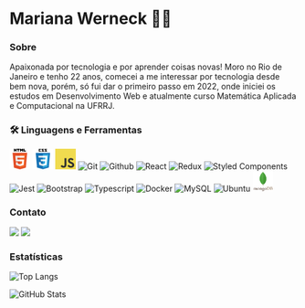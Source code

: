   # Mariana Werneck 👋🏻

  ### Sobre
  <p>Apaixonada por tecnologia e por aprender coisas novas! Moro no Rio de Janeiro e tenho 22 anos, comecei a me interessar por tecnologia desde bem nova, porém, só fui dar o primeiro passo em 2022, onde iniciei os estudos em Desenvolvimento Web e atualmente curso Matemática Aplicada e Computacional na UFRRJ.</p>

  ### 🛠 Linguagens e Ferramentas
  <div>
 <img alt="HTML5" width="36px" src="https://raw.githubusercontent.com/github/explore/80688e429a7d4ef2fca1e82350fe8e3517d3494d/topics/html/html.png" />
 <img alt="CSS3" width="36px" src="https://raw.githubusercontent.com/github/explore/80688e429a7d4ef2fca1e82350fe8e3517d3494d/topics/css/css.png" />
 <img alt="JavaScript" width="36px" src="https://raw.githubusercontent.com/github/explore/80688e429a7d4ef2fca1e82350fe8e3517d3494d/topics/javascript/javascript.png" />
 <img alt="Git" width="36px" src="https://www.vectorlogo.zone/logos/git-scm/git-scm-icon.svg" />
 <img alt="Github" width="36px" src="https://img.icons8.com/color/256/github.png">
 <img alt="React" width="36px" src="https://img.icons8.com/color/256/react-native.png">
 <img alt="Redux" width="36px" src="https://img.icons8.com/color/1x/redux.png">
 <img alt="Styled Components" width="36px" src="https://img.icons8.com/color/256/styled-components.png">
 <img alt="Jest" width="36px" src="https://img.icons8.com/external-tal-revivo-color-tal-revivo/256/external-jest-can-collect-code-coverage-information-from-entire-projects-logo-color-tal-revivo.png">
 <img alt="Bootstrap" width="36px" src="https://img.icons8.com/color/256/bootstrap.png">
 <img alt="Typescript" width="36px" src="https://img.icons8.com/color/256/typescript.png">
 <img alt="Docker" width="36px" src="https://img.icons8.com/color/256/docker.png">
 <img alt="MySQL" width="36px" src="https://img.icons8.com/color/256/mysql-logo.png">
 <img alt="Ubuntu" width="36px" src="https://img.icons8.com/color/256/ubuntu.png" />
 <img alt="MongDB" width="36px" src="https://raw.githubusercontent.com/devicons/devicon/master/icons/mongodb/mongodb-original-wordmark.svg" />
</div>

### Contato
<div>
  <a href = "mailto:marinhomariana8@gmail.com"><img src="https://img.shields.io/badge/Gmail-D14836?style=for-the-badge&logo=gmail&logoColor=white" target="_blank"></a>
  <a href="https://www.linkedin.com/in/marinhomariana8/" target="_blank"><img src="https://img.shields.io/badge/-LinkedIn-%230077B5?style=for-the-badge&logo=linkedin&logoColor=white"></a>
</div>

### Estatísticas

![Top Langs](https://github-readme-stats-git-masterrstaa-rickstaa.vercel.app/api/top-langs/?username=mariyzx&layout=compact&bg_color=000&border_color=30A3DC&title_color=E94D5F&text_color=FFF)

![GitHub Stats](https://github-readme-stats.vercel.app/api?username=mariyzx&theme=transparent&bg_color=000&border_color=30A3DC&show_icons=true&icon_color=30A3DC&title_color=E94D5F&text_color=FFF)
